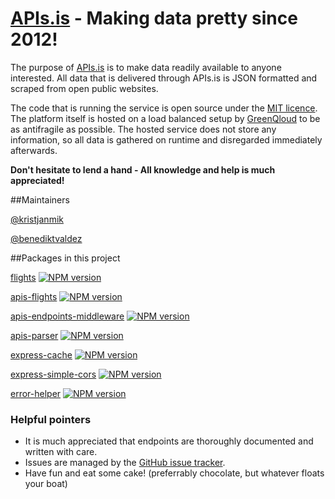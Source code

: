 # [APIs.is](http://apis.is) - Making data pretty since 2012!

The purpose of [APIs.is](http://apis.is) is to make data readily available to anyone interested. All data that is delivered through APIs.is is JSON formatted and scraped from open public websites.

The code that is running the service is open source under the [MIT licence](https://en.wikipedia.org/wiki/MIT_License). The platform itself is hosted on a load balanced setup by [GreenQloud](http://www.greenqloud.com) to be as antifragile as possible. The hosted service does not store any information, so all data is gathered on runtime and disregarded immediately afterwards.

**Don't hesitate to lend a hand - All knowledge and help is much appreciated!**

##Maintainers

[@kristjanmik](https://github.com/kristjanmik/)

[@benediktvaldez](https://github.com/benediktvaldez)


##Packages in this project

[flights](https://github.com/kristjanmik/flights) [![NPM version](https://badge.fury.io/js/flights.svg)](http://badge.fury.io/js/flights)

[apis-flights](https://github.com/kristjanmik/apis-flights) [![NPM version](https://badge.fury.io/js/apis-flights.svg)](http://badge.fury.io/js/apis-flights)

[apis-endpoints-middleware](https://github.com/kristjanmik/apis-endpoints-middleware) [![NPM version](https://badge.fury.io/js/apis-endpoints-middleware.svg)](http://badge.fury.io/js/apis-endpoints-middleware)

[apis-parser](https://github.com/kristjanmik/apis-parser) [![NPM version](https://badge.fury.io/js/apis-parser.svg)](http://badge.fury.io/js/apis-parser)

[express-cache](https://github.com/kristjanmik/express-cache) [![NPM version](https://badge.fury.io/js/express-cache.svg)](http://badge.fury.io/js/express-cache)

[express-simple-cors](https://github.com/kristjanmik/express-simple-cors) [![NPM version](https://badge.fury.io/js/express-simple-cors.svg)](http://badge.fury.io/js/express-simple-cors)

[error-helper](https://github.com/kristjanmik/error-helper) [![NPM version](https://badge.fury.io/js/error-helper.svg)](http://badge.fury.io/js/error-helper)


### Helpful pointers

- It is much appreciated that endpoints are thoroughly documented and written with care.
- Issues are managed by the [GitHub issue tracker](https://github.com/kristjanmik/apis/issues).
- Have fun and eat some cake! (preferrably chocolate, but whatever floats your boat)